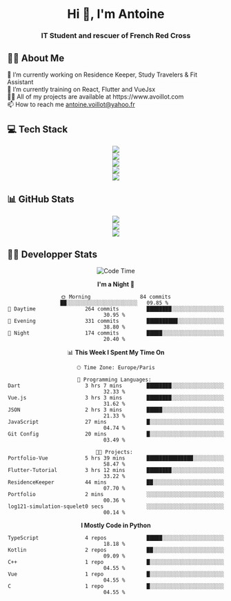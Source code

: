 <h1 align="center" text-decoration="none">Hi 👋, I'm Antoine</h1>
<h3 align="center">IT Student and rescuer of French Red Cross</h3>

  
## 👨‍🎓 About Me
  <div align="left">
🔭 I’m currently working on Residence Keeper, Study Travelers & Fit Assistant</br>
🌱 I’m currently training on React, Flutter and VueJsx</br>
👨‍💻 All of my projects are available at https://www.avoillot.com</br>
📫 How to reach me <a href=mailto:antoine.voillot@yahoo.fr >antoine.voillot@yahoo.fr</a></br>
</div>

## 💻 Tech Stack
<div align="center">
  <img src="https://skillicons.dev/icons?i=react,ts,vue,vite,js,html,css,php,symfony" /></br>
  <img src="https://skillicons.dev/icons?i=c,java,py" /></br>
  <img src="https://skillicons.dev/icons?i=discord,bots" /></br>
<img src="https://skillicons.dev/icons?i=kotlin,flutter" /></br>
  <img src="https://skillicons.dev/icons?i=androidstudio,figma,github,gitlab,postman,vscode" />
</div>

## 📊 GitHub Stats
<div align="center">

![](http://github-profile-summary-cards.vercel.app/api/cards/profile-details?username=Psykoxen&theme=dark)  <br/>
![](https://github-readme-streak-stats.herokuapp.com/?user=Psykoxen&theme=dark&hide_border=false)<br/>
![](https://github-readme-stats.vercel.app/api/top-langs/?username=Psykoxen&theme=dark&hide_border=false&include_all_commits=true&count_private=true&layout=compact)<br/>

</div>

## 👨‍💻 Developper Stats
<div align="center">

<!--START_SECTION:waka-->
![Code Time](http://img.shields.io/badge/Code%20Time-50%20hrs%2039%20mins-blue)

**I'm a Night 🦉** 

```text
🌞 Morning                84 commits          ██░░░░░░░░░░░░░░░░░░░░░░░   09.85 % 
🌆 Daytime                264 commits         ████████░░░░░░░░░░░░░░░░░   30.95 % 
🌃 Evening                331 commits         ██████████░░░░░░░░░░░░░░░   38.80 % 
🌙 Night                  174 commits         █████░░░░░░░░░░░░░░░░░░░░   20.40 % 
```


📊 **This Week I Spent My Time On** 

```text
🕑︎ Time Zone: Europe/Paris

💬 Programming Languages: 
Dart                     3 hrs 7 mins        ████████░░░░░░░░░░░░░░░░░   32.33 % 
Vue.js                   3 hrs 3 mins        ████████░░░░░░░░░░░░░░░░░   31.62 % 
JSON                     2 hrs 3 mins        █████░░░░░░░░░░░░░░░░░░░░   21.33 % 
JavaScript               27 mins             █░░░░░░░░░░░░░░░░░░░░░░░░   04.74 % 
Git Config               20 mins             █░░░░░░░░░░░░░░░░░░░░░░░░   03.49 % 

🐱‍💻 Projects: 
Portfolio-Vue            5 hrs 39 mins       ███████████████░░░░░░░░░░   58.47 % 
Flutter-Tutorial         3 hrs 12 mins       ████████░░░░░░░░░░░░░░░░░   33.22 % 
ResidenceKeeper          44 mins             ██░░░░░░░░░░░░░░░░░░░░░░░   07.70 % 
Portfolio                2 mins              ░░░░░░░░░░░░░░░░░░░░░░░░░   00.36 % 
log121-simulation-squelet0 secs              ░░░░░░░░░░░░░░░░░░░░░░░░░   00.14 % 
```

**I Mostly Code in Python** 

```text
TypeScript               4 repos             █████░░░░░░░░░░░░░░░░░░░░   18.18 % 
Kotlin                   2 repos             ██░░░░░░░░░░░░░░░░░░░░░░░   09.09 % 
C++                      1 repo              █░░░░░░░░░░░░░░░░░░░░░░░░   04.55 % 
Vue                      1 repo              █░░░░░░░░░░░░░░░░░░░░░░░░   04.55 % 
C                        1 repo              █░░░░░░░░░░░░░░░░░░░░░░░░   04.55 % 
```




<!--END_SECTION:waka-->

</div>
